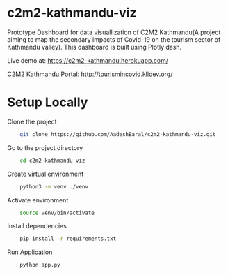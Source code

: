 # c2m2-kathmandu-viz
Prototype Dashboard for data visuallization of C2M2 Kathmandu(A project aiming to map the secondary impacts of Covid-19 on the tourism sector of Kathmandu valley).
This dashboard is built using Plotly dash.

Live demo at: https://c2m2-kathmandu.herokuapp.com/

C2M2 Kathmandu Portal: http://tourismincovid.klldev.org/
# Setup Locally
Clone the project

```bash
    git clone https://github.com/AadeshBaral/c2m2-kathmandu-viz.git
```

Go to the project directory

```bash
    cd c2m2-kathmandu-viz
```

Create virtual environment

```bash
    python3 -m venv ./venv
```

Activate environment

```bash
    source venv/bin/activate
```

Install dependencies

```bash
    pip install -r requirements.txt
```

Run Application

```bash
    python app.py
```
    
